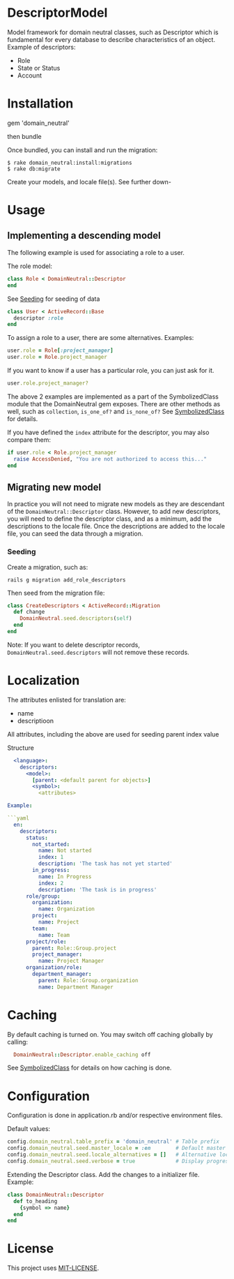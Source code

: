 # DescriptorModel

Model framework for domain neutral classes, such as Descriptor which is fundamental for every database to describe characteristics of an object.
Example of descriptors:
  * Role
  * State or Status
  * Account


# Installation

  gem 'domain_neutral'

  then bundle
  
Once bundled, you can install and run the migration:

```
$ rake domain_neutral:install:migrations
$ rake db:migrate
```

Create your models, and locale file(s). See further down- 

# Usage


## Implementing a descending model

The following example is used for associating a role to a user.

The role model:
```ruby
class Role < DomainNeutral::Descriptor
end
```
See [Seeding](#Seeding) for seeding of data

```ruby
class User < ActiveRecord::Base
  descriptor :role
end
```

To assign a role to a user, there are some alternatives. Examples:

```ruby
user.role = Role[:project_manager]
user.role = Role.project_manager
```

If you want to know if a user has a particular role, you can just ask for it.

```ruby
user.role.project_manager?
```

The above 2 examples are implemented as a part of the SymbolizedClass module that the DomainNeutral gem exposes.
There are other methods as well, such as `collection`, `is_one_of?` and `is_none_of?`
See [SymbolizedClass](lib/domain_neutral/symbolized_class.rb) for details.


If you have defined the `index` attribute for the descriptor, you may also compare them:

```ruby
if user.role < Role.project_manager
  raise AccessDenied, "You are not authorized to access this..."
end
```

## Migrating new model

In practice you will not need to migrate new models as they are descendant of the `DomainNeutral::Descriptor` class.
However, to add new descriptors, you will need to define the descriptor class, and as a minimum, add the descriptions to the locale file.
Once the descriptions are added to the locale file, you can seed the data through a migration.

### Seeding

Create a migration, such as:
```
rails g migration add_role_descriptors
```

Then seed from the migration file:
```ruby
class CreateDescriptors < ActiveRecord::Migration
  def change
    DomainNeutral.seed.descriptors(self)
  end
end
```

Note: If you want to delete descriptor records, `DomainNeutral.seed.descriptors` will not remove these records.

# Localization

The attributes enlisted for translation are:
*  name
*  descriptioon

All attributes, including the above are used for seeding
  parent
  index
  value
  
Structure
```yaml
  <language>:
    descriptors:
      <model>:
        [parent: <default parent for objects>]
        <symbol>:
          <attributes>    

Example:

```yaml
  en:
    descriptors:
      status:
        not_started:
          name: Not started
          index: 1
          description: 'The task has not yet started'
        in_progress:
          name: In Progress
          index: 2
          description: 'The task is in progress'
      role/group:
        organization:
          name: Organization
        project:
          name: Project
        team:
          name: Team
      project/role:
        parent: Role::Group.project
        project_manager:
          name: Project Manager
      organization/role:
        department_manager:
          parent: Role::Group.organization
          name: Department Manager
 ```

# Caching

By default caching is turned on. You may switch off caching globally by calling:
```ruby
  DomainNeutral::Descriptor.enable_caching off
```
See [SymbolizedClass](lib/domain_neutral/symbolized_class.rb) for details on how caching is done.

# Configuration
  
Configuration is done in application.rb and/or respective environment files.

Default values:

```ruby
config.domain_neutral.table_prefix = 'domain_neutral' # Table prefix
config.domain_neutral.seed.master_locale = :en        # Default master data locale. Language used for seeding
config.domain_neutral.seed.locale_alternatives = []   # Alternative locale data. These will be parsed and checked for consistency with the master
config.domain_neutral.seed.verbose = true             # Display progress when seeding
```

Extending the Descriptor class. Add the changes to a initializer file. Example:
```ruby
class DomainNeutral::Descriptor
  def to_heading
    {symbol => name}
  end
end
```

   
  

# License

This project uses [MIT-LICENSE](MIT-LICENSE).